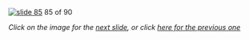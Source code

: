 [![slide 85](https://dl.dropboxusercontent.com/u/2977490/presentations/cookbook/85.jpg)](86.md)
85 of 90

_Click on the image for the [next slide](86.md), or click [here for the previous one](84.md)_